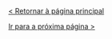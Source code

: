   
  
&nbsp;
  
[< Retornar à página principal](../README.md)
  
  
[Ir para a próxima página >](19-Construindo-um-sistema-de-grid.md)

